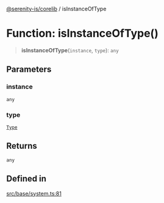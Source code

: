 [@serenity-is/corelib](../README.md) / isInstanceOfType

# Function: isInstanceOfType()

> **isInstanceOfType**(`instance`, `type`): `any`

## Parameters

### instance

`any`

### type

[`Type`](../type-aliases/Type.md)

## Returns

`any`

## Defined in

[src/base/system.ts:81](https://github.com/serenity-is/serenity/blob/master/packages/corelib/src/base/system.ts#L81)
